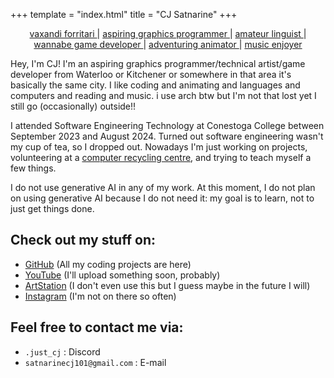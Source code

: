 +++
template = "index.html"
title = "CJ Satnarine"
+++
<center> <p> <a id="vaxandi_forritari" href="/projects/vaxandi_forritari/"> vaxandi forritari </a> |  <a id="aspiring_graphics_programmer" href="/projects/aspiring_graphics_programmer/"> aspiring graphics programmer </a> |  <a id="amateur_linguist" href="/projects/amateur_linguist/"> amateur linguist </a> | <a id="wannabe_game_developer" href="/projects/wannabe_game_developer/"> wannabe game developer </a> | <a id="adventuring_animator" href="/projects/adventuring_animator/"> adventuring animator </a> | <a id="music_enjoyer" href="/projects/music_enjoyer/">music enjoyer </a> </p> </center>

Hey, I'm CJ! I'm an aspiring graphics programmer/technical artist/game developer from Waterloo or Kitchener or somewhere in that area it's basically the same city. I like coding and animating and languages and computers and reading and music. i use arch btw but I'm not that lost yet I still go (occasionally) outside!!

I attended Software Engineering Technology at Conestoga College between September 2023 and August 2024. Turned out software engineering wasn't my cup of tea, so I dropped out. Nowadays I'm just working on projects, volunteering at a [computer recycling centre](https://www.theworkingcentre.org/projects/computer-recycling/), and trying to teach myself a few things.

I do not use generative AI in any of my work. At this moment, I do not plan on using generative AI because I do not need it: my goal is to learn, not to just get things done.

## Check out my stuff on: 
- [GitHub](https://github.com/CJSatnarine) (All my coding projects are here)
- [YouTube](https://www.youtube.com/@CJSatnarine) (I'll upload something soon, probably)
- [ArtStation](https://www.artstation.com/cjsatnarine) (I don't even use this but I guess maybe in the future I will)
- [Instagram](https://www.instagram.com/cjsatnarine/) (I'm not on there so often)
## Feel free to contact me via:
- `.just_cj` : Discord
- `satnarinecj101@gmail.com` : E-mail
<canvas id="rendering_canvas"/>
